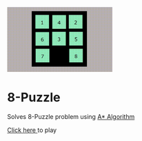 <img src="https://github.com/AnirbanMukherjeeXD/8-Puzzle/blob/master/8P.gif" alt="8 Puzzle Animation" height=150/>

# 8-Puzzle
Solves 8-Puzzle problem using <a href="https://en.wikipedia.org/wiki/A*_search_algorithm" target="_blank">A* Algorithm </a><br>

<a href="https://anirbanmukherjeexd.github.io/8-Puzzle/" target="_blank">Click here </a> to play<br><br>